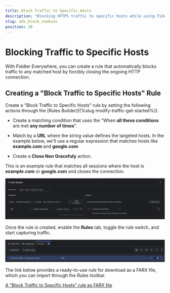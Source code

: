 ```yaml
---
title: Block Traffic to Specific Hosts
description: "Blocking HTTPS traffic to specific hosts while using Fiddler's rules."
slug: adv_block_cookies
position: 20
---
```


# Blocking Traffic to Specific Hosts


With Fiddler Everywhere, you can create a rule that automatically blocks traffic to any matched host by forcibly closing the ongoing HTTP connection.

## Creating a "Block Traffic to Specific Hosts" Rule

Create a "Block Traffic to Specific Hosts" rule by setting the following actions through the [Rules Builder]({%slug modify-traffic-get-started%}).

- Create a matching condition that uses the "When **all these conditions** are met **any number of times**". 

- Match by a **URL** where the string value defines the targeted hosts. In the example below, we'll use a regular expression that matches hosts like **example.com** and **google.com**

- Create a **Close Non Gracefuly** action.


This is an example rule that matches all sessions where the host is **example.com** or **google.com** and closes the connection.

![Creating "Block Traffic to Specific Hosts" rule](../../images/advanced/adv-block-specific-hosts.png)

Once the rule is created, enable the **Rules** tab, toggle the rule switch, and start capturing traffic.

![Activating the "Block Traffic to Specific Hosts" rule](../../images/advanced/adv-block-specific-hosts-active.png)

The link below provides a ready-to-use rule for download as a FARX file, which you can import through the Rules toolbar.

[A "Block Traffic to Specific Hosts" rule as FARX file](https://github.com/telerik/fiddler-everywhere/rules/tooling/block-traffic-to-specific-hosts)
 
 